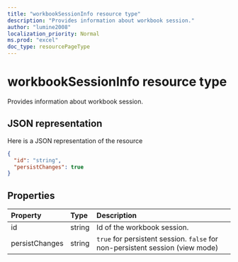 ```yaml
---
title: "workbookSessionInfo resource type"
description: "Provides information about workbook session."
author: "lumine2008"
localization_priority: Normal
ms.prod: "excel"
doc_type: resourcePageType
---
```


# workbookSessionInfo resource type

Provides information about workbook session.


## JSON representation

Here is a JSON representation of the resource

<!-- {
  "blockType": "resource",
  "optionalProperties": [  ],
  "@odata.type": "microsoft.graph.workbookSessionInfo"
}-->

```json
{
  "id": "string",
  "persistChanges": true
}
```

## Properties

| Property | Type  | Description                               |
|:---------|:------|:------------------------------------------|
| id  | string | Id of the workbook session. |
| persistChanges | string |  `true` for persistent session. `false` for non-persistent session (view mode) |

